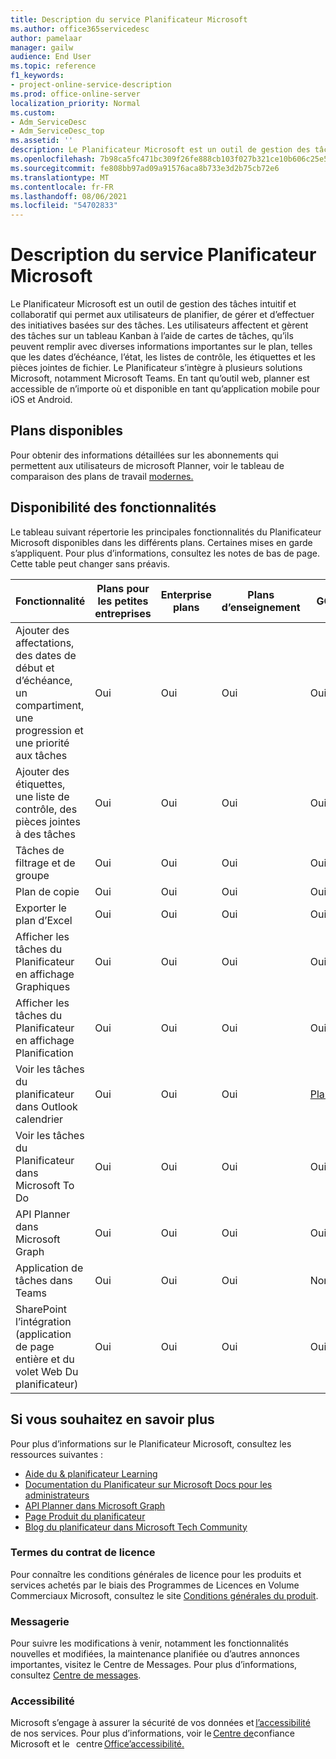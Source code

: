 ```yaml
---
title: Description du service Planificateur Microsoft
ms.author: office365servicedesc
author: pamelaar
manager: gailw
audience: End User
ms.topic: reference
f1_keywords:
- project-online-service-description
ms.prod: office-online-server
localization_priority: Normal
ms.custom:
- Adm_ServiceDesc
- Adm_ServiceDesc_top
ms.assetid: ''
description: Le Planificateur Microsoft est un outil de gestion des tâches intuitif et collaboratif qui permet aux utilisateurs de planifier, de gérer et d’effectuer des initiatives basées sur des tâches.
ms.openlocfilehash: 7b98ca5fc471bc309f26fe888cb103f027b321ce10b606c25e55ede64b0939d0
ms.sourcegitcommit: fe808bb97ad09a91576aca8b733e3d2b75cb72e6
ms.translationtype: MT
ms.contentlocale: fr-FR
ms.lasthandoff: 08/06/2021
ms.locfileid: "54702833"
---
```

# <a name="microsoft-planner-service-description"></a>Description du service Planificateur Microsoft

Le Planificateur Microsoft est un outil de gestion des tâches intuitif et collaboratif qui permet aux utilisateurs de planifier, de gérer et d’effectuer des initiatives basées sur des tâches. Les utilisateurs affectent et gèrent des tâches sur un tableau Kanban à l’aide de cartes de tâches, qu’ils peuvent remplir avec diverses informations importantes sur le plan, telles que les dates d’échéance, l’état, les listes de contrôle, les étiquettes et les pièces jointes de fichier. Le Planificateur s’intègre à plusieurs solutions Microsoft, notamment Microsoft Teams. En tant qu’outil web, planner est accessible de n’importe où et disponible en tant qu’application mobile pour iOS et Android.

## <a name="available-plans"></a>Plans disponibles

Pour obtenir des informations détaillées sur les abonnements qui permettent aux utilisateurs de microsoft Planner, voir le tableau de comparaison des plans de travail [modernes.](https://go.microsoft.com/fwlink/?linkid=2139145)

## <a name="feature-availability"></a>Disponibilité des fonctionnalités

Le tableau suivant répertorie les principales fonctionnalités du Planificateur Microsoft disponibles dans les différents plans. Certaines mises en garde s’appliquent. Pour plus d’informations, consultez les notes de bas de page. Cette table peut changer sans préavis.

| Fonctionnalité  | Plans pour les petites entreprises  | Enterprise plans  | Plans d’enseignement  | GCC  | GCC-High  | DOD  |
|----------|-----------------------|-------------------|------------------|------|-----------|------|
| Ajouter des affectations, des dates de début et d’échéance, un compartiment, une progression et une priorité aux tâches  | Oui  | Oui  | Oui  | Oui  | Oui  | Oui  |
| Ajouter des étiquettes, une liste de contrôle, des pièces jointes à des tâches  | Oui  | Oui  | Oui  | Oui  | Oui  | Oui  |
| Tâches de filtrage et de groupe  | Oui  | Oui  | Oui  | Oui  | Oui  | Oui  |
| Plan de copie  | Oui  | Oui  | Oui  | Oui  | Oui  | Oui  |
| Exporter le plan d’Excel  | Oui  | Oui  | Oui  | Oui  | Oui  | Oui  |
| Afficher les tâches du Planificateur en affichage Graphiques  | Oui  | Oui  | Oui  | Oui  | Oui  | Oui  |
| Afficher les tâches du Planificateur en affichage Planification  | Oui  | Oui  | Oui  | Oui  | Oui  | Oui  |
| Voir les tâches du planificateur dans Outlook calendrier  | Oui  | Oui  | Oui  | [Planifié](https://www.microsoft.com/microsoft-365/roadmap)  | [Planifié](https://www.microsoft.com/microsoft-365/roadmap)  | [Planifié](https://www.microsoft.com/microsoft-365/roadmap)  |
| Voir les tâches du Planificateur dans Microsoft To Do  | Oui  | Oui  | Oui  | Oui  | Non  | Non  |
| API Planner dans Microsoft Graph  | Oui  | Oui  | Oui  | Oui  | Oui  | Oui  |
| Application de tâches dans Teams  | Oui  | Oui  | Oui  | Non  | Non  | Non  |
| SharePoint l’intégration (application de page entière et du volet Web Du planificateur)  | Oui  | Oui  | Oui  | Oui  | Non  | Non  |

## <a name="learn-more"></a>Si vous souhaitez en savoir plus

Pour plus d’informations sur le Planificateur Microsoft, consultez les ressources suivantes :

- [Aide du &amp; planificateur Learning](https://support.microsoft.com/planner)
- [Documentation du Planificateur sur Microsoft Docs pour les administrateurs](/office365/planner/planner-for-admins)
- [API Planner dans Microsoft Graph](/graph/planner-concept-overview)
- [Page Produit du planificateur](https://www.microsoft.com/microsoft-365/business/task-management-software)
- [Blog du planificateur dans Microsoft Tech Community](https://techcommunity.microsoft.com/t5/planner-blog/bg-p/PlannerBlog)

### <a name="licensing-terms"></a>Termes du contrat de licence

Pour connaître les conditions générales de licence pour les produits et services achetés par le biais des Programmes de Licences en Volume Commerciaux Microsoft, consultez le site [Conditions générales du produit](https://www.microsoft.com/licensing/terms/).

### <a name="messaging"></a>Messagerie

Pour suivre les modifications à venir, notamment les fonctionnalités nouvelles et modifiées, la maintenance planifiée ou d’autres annonces importantes, visitez le Centre de Messages. Pour plus d’informations, consultez [Centre de messages](/microsoft-365/admin/manage/message-center).

### <a name="accessibility"></a>Accessibilité

Microsoft s’engage à assurer la sécurité de vos données et [l’accessibilité](https://www.microsoft.com/trust-center/compliance/accessibility)   de nos services. Pour plus d’informations, voir le [Centre de](https://www.microsoft.com/trust-center)confiance Microsoft et le   centre [Office’accessibilité.](https://support.microsoft.com/office/office-accessibility-center-resources-for-people-with-disabilities-ecab0fcf-d143-4fe8-a2ff-6cd596bddc6d)
